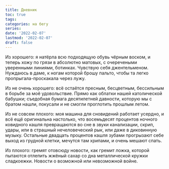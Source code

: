 ```yaml
---
title: Дневник
toc: true
tags:
categories: на бегу
series:
date: '2022-02-07'
lastmod: '2022-02-07'
draft: false
---
```


<!--more-->

Из хорошего: я натёрла всю подходящую обувь чёрным воском, и теперь хожу по грязи в абсолютно матовых, с очеречеными уверенными линиями, ботинках. Чувствую себя джентельменом. Нуждаюсь в даме, к ногам которой брошу пальто, чтобы та легко пропрыгала-проскакала через лужу.

Из не очень хорошего: всё остаётся пресным, бесцветным, бессильным в борьбе за моё удовольствие. Прямо как облатки нашей католической бабушки; съедобная бумага десятилетней давности, которую мы с братом нашли, покусали и не смогли проглотить прошлым летом.

Из не совсем плохого: моя машина для сновидений работает усердно, и всё ещё оригинальна настолько, что восемьдесят процентов ночного ковидного кашля превращаются во сне в звуки канализации, скрип, удары, или в страшный нечеловеческий рык, или даже в диковинную музыку. Остальные двадцать процентов кашля зубами прогрызают себе выход из грудной клетки, мечутся там хрипами, и очень мешают спать.

Из плохого: гремят отовсюду новости, как гремит ложка, которой пытаются отлепить жжёный сахар со дна металлической кружки сладкоежки. Новости о возможной или невозможной войне.
